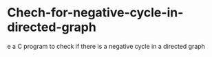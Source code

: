 # Chech-for-negative-cycle-in-directed-graph
e a C program to check if there is a negative cycle in a directed graph
